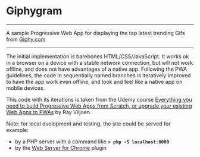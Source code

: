 # Giphygram

---

A sample Progressive Web App for displaying the top latest trending Gifs from [Giphy.com](https://giphy.com/)

---

The initial implementation is barebones HTML/CSS/JavaScript. It works ok in a browser on a device with a stable network connection, but will not work offline, and does not have advantages of a native app.
Following the PWA guidelines, the code in sequentially named branches is iteratively improved to have the app work even offline, and look and feel like a native app on mobile devices.  

This code with its iterations is taken from the Udemy course [Everything you need to build Progressive Web Apps from Scratch, or upgrade your existing Web Apps to PWAs](https://inrhythm.udemy.com/course/progressive-web-apps/learn/lecture/7880826#overview) by Ray Viljoen.

Note: for local dvelopment and testing, the site could be served for example:
- by a PHP server with a command like **`> php -S localhost:8000`**
- by the [Web Server for Chrome](https://chrome.google.com/webstore/detail/web-server-for-chrome/ofhbbkphhbklhfoeikjpcbhemlocgigb/reviews) plugin
